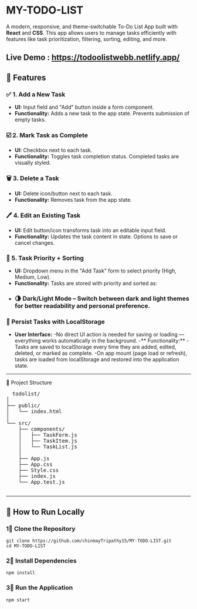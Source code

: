 # MY-TODO-LIST
A modern, responsive, and theme-switchable To-Do List App built with **React** and **CSS**. This app allows users to manage tasks efficiently with features like task prioritization, filtering, sorting, editing, and more.

## Live Demo : https://todoolistwebb.netlify.app/

## 🚀 Features

### ✅ 1. Add a New Task
- **UI:** Input field and "Add" button inside a form component.
- **Functionality:** Adds a new task to the app state. Prevents submission of empty tasks.

### ☑️ 2. Mark Task as Complete
- **UI:** Checkbox next to each task.
- **Functionality:** Toggles task completion status. Completed tasks are visually styled.

### 🗑 3. Delete a Task
- **UI:** Delete icon/button next to each task.
- **Functionality:** Removes task from the app state.

### 🖊 4. Edit an Existing Task
- **UI:** Edit button/icon transforms task into an editable input field.
- **Functionality:** Updates the task content in state. Options to save or cancel changes.

### 🎯 5. Task Priority + Sorting
- **UI:** Dropdown menu in the "Add Task" form to select priority (High, Medium, Low).
- **Functionality:** Tasks are stored with priority and sorted as:
- ### 🌗 Dark/Light Mode – Switch between dark and light themes for better readability and personal preference.

### 💾 Persist Tasks with LocalStorage
- **User Interface:**
-No direct UI action is needed for saving or loading — everything works automatically in the background.
-** Functionality:**
-Tasks are saved to localStorage every time they are added, edited, deleted, or marked as complete.
-On app mount (page load or refresh), tasks are loaded from localStorage and restored into the application state.


--------------------
📁 Project Structure
<pre>  todolist/ 
│
├── public/
│   └── index.html
│
└── src/
    ├── components/
    │   ├── TaskForm.js
    │   ├── TaskItem.js
    │   └── TaskList.js
    │
    ├── App.js
    ├── App.css
    ├── Style.css
    ├── index.js
    └── App.test.js
 </pre>
--------------------
## 🚀 How to Run Locally  

### 1⃣ Clone the Repository
```
git clone https://github.com/chinmayTripathy15/MY-TODO-LIST.git
cd MY-TODO-LIST
```
### 2⃣ Install Dependencies 
```
npm install
```
### 3⃣ Run the Application 
```
npm start
```


